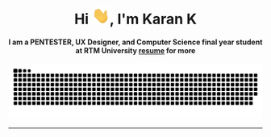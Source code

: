<div align="center">
<h1 align="center">Hi <img width="35" src="https://github.com/1999AZZAR/1999AZZAR/blob/main/resources/img/waving.gif">, I'm Karan K</h1>
<h4 align="center">I am a PENTESTER, UX Designer, and Computer Science final year student at RTM University <a href="#" target="_blank">resume</a> for more</h4>
</div>

<div align="center">
  <a href="https://github.com/kuranikaran">
  <img  src="https://github.com/1999AZZAR/1999AZZAR/blob/main/resources/img/grid-snake.svg"
       alt="snake" /></a>
</div>

-----


